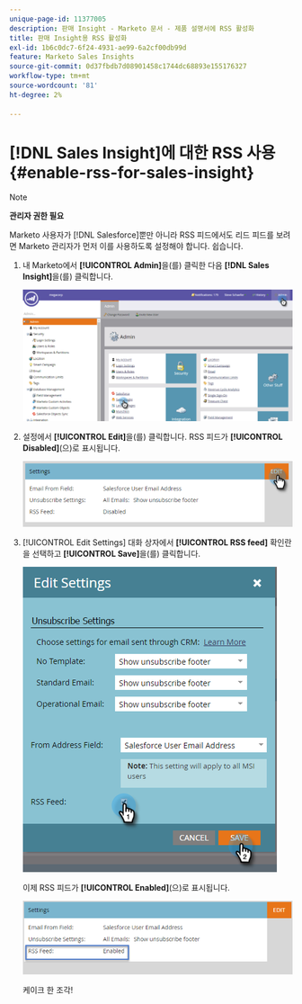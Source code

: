```yaml
---
unique-page-id: 11377005
description: 판매 Insight - Marketo 문서 - 제품 설명서에 RSS 활성화
title: 판매 Insight용 RSS 활성화
exl-id: 1b6c0dc7-6f24-4931-ae99-6a2cf00db99d
feature: Marketo Sales Insights
source-git-commit: 0d37fbdb7d08901458c1744dc68893e155176327
workflow-type: tm+mt
source-wordcount: '81'
ht-degree: 2%

---
```


# [!DNL Sales Insight]에 대한 RSS 사용 {#enable-rss-for-sales-insight}

>[!NOTE]
>
>**관리자 권한 필요**

Marketo 사용자가 [!DNL Salesforce]뿐만 아니라 RSS 피드에서도 리드 피드를 보려면 Marketo 관리자가 먼저 이를 사용하도록 설정해야 합니다. 쉽습니다.

1. 내 Marketo에서 **[!UICONTROL Admin]**&#x200B;을(를) 클릭한 다음 **[!DNL Sales Insight]**&#x200B;을(를) 클릭합니다.

   ![](assets/set-up-rss-1-hands.png)

1. 설정에서 **[!UICONTROL Edit]**&#x200B;을(를) 클릭합니다. RSS 피드가 **[!UICONTROL Disabled]**(으)로 표시됩니다.

   ![](assets/rss-settings-tab.png)

1. [!UICONTROL Edit Settings] 대화 상자에서 **[!UICONTROL RSS feed]** 확인란을 선택하고 **[!UICONTROL Save]**&#x200B;을(를) 클릭합니다.

   ![](assets/rss-edit-settings-2-hands.png)

   이제 RSS 피드가 **[!UICONTROL Enabled]**(으)로 표시됩니다.

   ![](assets/rss-final-box.png)

   케이크 한 조각!
